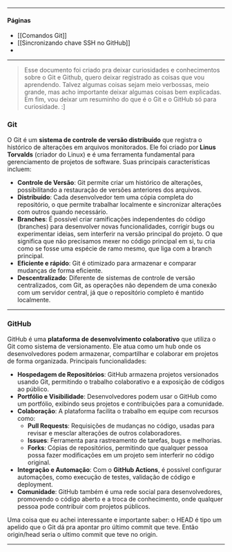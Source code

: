 ___
#### Páginas
- [[Comandos Git]]
- [[Sincronizando chave SSH no GitHub]]
- 
___
> Esse documento foi criado pra deixar curiosidades e conhecimentos sobre o Git e Github, quero deixar registrado as coisas que vou aprendendo.
> Talvez algumas coisas sejam meio verbossas, meio grande, mas acho importante deixar algumas coisas bem explicadas.
> Em fim, vou deixar um resuminho do que é o Git e o GitHub só para curiosidade. :]
### Git

O Git é um **sistema de controle de versão distribuído** que registra o histórico de alterações em arquivos monitorados. Ele foi criado por **Linus Torvalds** (criador do Linux) e é uma ferramenta fundamental para gerenciamento de projetos de software. Suas principais características incluem:

- **Controle de Versão**: Git permite criar um histórico de alterações, possibilitando a restauração de versões anteriores dos arquivos.
- **Distribuído**: Cada desenvolvedor tem uma cópia completa do repositório, o que permite trabalhar localmente e sincronizar alterações com outros quando necessário.
- **Branches**: É possível criar ramificações independentes do código (branches) para desenvolver novas funcionalidades, corrigir bugs ou experimentar ideias, sem interferir na versão principal do projeto. O que significa que não precisamos mexer no código principal em si, tu cria como se fosse uma espécie de ramo mesmo, que liga com a branch principal.
- **Eficiente e rápido**: Git é otimizado para armazenar e comparar mudanças de forma eficiente.
- **Descentralizado**: Diferente de sistemas de controle de versão centralizados, com Git, as operações não dependem de uma conexão com um servidor central, já que o repositório completo é mantido localmente.
___
### GitHub

GitHub é uma **plataforma de desenvolvimento colaborativo** que utiliza o Git como sistema de versionamento. Ele atua como um hub onde os desenvolvedores podem armazenar, compartilhar e colaborar em projetos de forma organizada. Principais funcionalidades:

- **Hospedagem de Repositórios**: GitHub armazena projetos versionados usando Git, permitindo o trabalho colaborativo e a exposição de códigos ao público.
- **Portfólio e Visibilidade**: Desenvolvedores podem usar o GitHub como um portfólio, exibindo seus projetos e contribuições para a comunidade.
- **Colaboração**: A plataforma facilita o trabalho em equipe com recursos como:
    - **Pull Requests**: Requisições de mudanças no código, usadas para revisar e mesclar alterações de outros colaboradores.
    - **Issues**: Ferramenta para rastreamento de tarefas, bugs e melhorias.
    - **Forks**: Cópias de repositórios, permitindo que qualquer pessoa possa fazer modificações em um projeto sem interferir no código original.
- **Integração e Automação**: Com o **GitHub Actions**, é possível configurar automações, como execução de testes, validação de código e deployment.
- **Comunidade**: GitHub também é uma rede social para desenvolvedores, promovendo o código aberto e a troca de conhecimento, onde qualquer pessoa pode contribuir com projetos públicos.

Uma coisa que eu achei interessante e importante saber: o HEAD é tipo um apelido que o Git dá pra apontar pro último commit que teve. Então origin/head seria o ultimo commit que teve no origin.
___